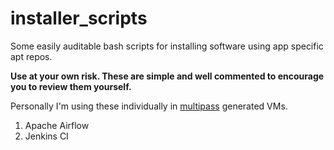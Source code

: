 # installer_scripts
Some easily auditable bash scripts for installing software using app specific apt repos.

**Use at your own risk.  These are simple and well commented to encourage you to review them yourself.**

Personally I'm using these individually in [multipass](https://multipass.run/) generated VMs.

1. Apache Airflow
2. Jenkins CI

